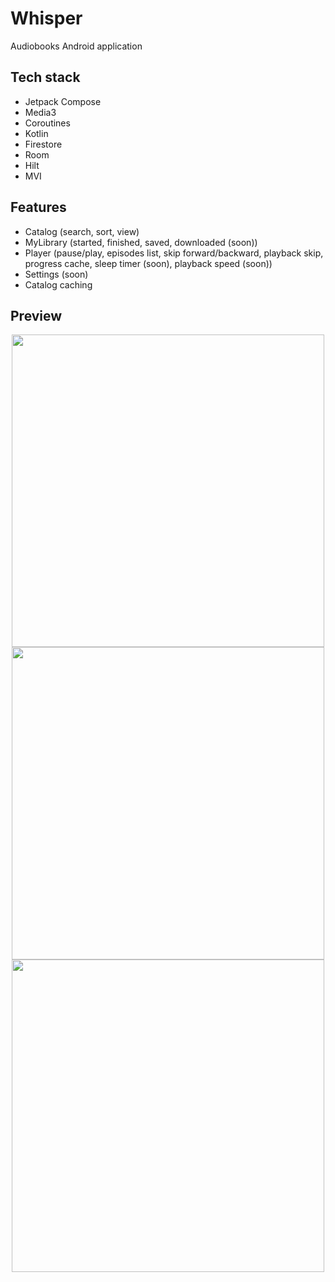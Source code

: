 # Whisper

Audiobooks Android application <br/>

## Tech stack
- Jetpack Compose
- Media3
- Coroutines
- Kotlin
- Firestore
- Room
- Hilt
- MVI

## Features
- Catalog (search, sort, view)
- MyLibrary (started, finished, saved, downloaded (soon))
- Player (pause/play, episodes list, skip forward/backward, playback skip, progress cache, sleep timer (soon), playback speed (soon))
- Settings (soon)
- Catalog caching

## Preview
<p style="margin : 0" align="center">
  <img src="https://github.com/user-attachments/assets/3469acfc-23b7-484c-b1b7-ca1c325c2ce9" height="500">
  <img src="https://github.com/user-attachments/assets/5b96427b-b2e4-4c00-8c22-7b8edd29f43d" height="500">
  <img src="https://github.com/user-attachments/assets/a8ed30a9-de9e-4473-b129-ceabad3f3257" height="500">
</p>


